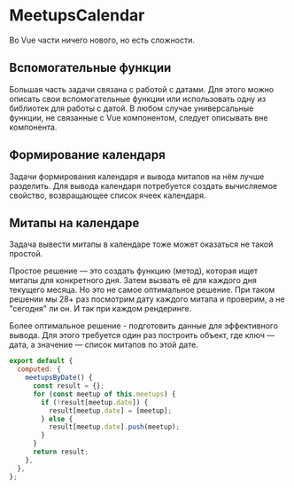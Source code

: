 # MeetupsCalendar

Во Vue части ничего нового, но есть сложности.

## Вспомогательные функции

Большая часть задачи связана с работой с датами. Для этого можно описать свои вспомогательные функции или использовать
одну из библиотек для работы с датой. В любом случае универсальные функции, не связанные с Vue компонентом, следует
описывать вне компонента.

## Формирование календаря

Задачи формирования календаря и вывода митапов на нём лучше разделить. Для вывода календаря потребуется создать
вычисляемое свойство, возвращающее список ячеек календаря.

## Митапы на календаре

Задача вывести митапы в календаре тоже может оказаться не такой простой.

Простое решение — это создать функцию (метод), которая ищет митапы для конкретного дня. Затем вызвать её для каждого дня
текущего месяца. Но это не самое оптимальное решение. При таком решении мы 28+ раз посмотрим дату каждого митапа и
проверим, а не "сегодня" ли он. И так при каждом рендеринге.

Более оптимальное решение - подготовить данные для эффективного вывода. Для этого требуется один раз построить объект,
где ключ — дата, а значение — список митапов по этой дате.

```js
export default {
  computed: {
    meetupsByDate() {
      const result = {};
      for (const meetup of this.meetups) {
        if (!result[meetup.date]) {
          result[meetup.date] = [meetup];
        } else {
          result[meetup.date].push(meetup);
        }
      }
      return result;
    },
  },
};
```
